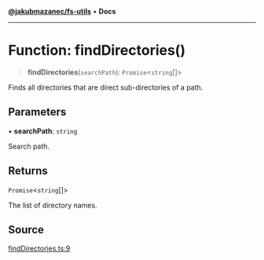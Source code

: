 [**@jakubmazanec/fs-utils**](../README.md) • **Docs**

---

# Function: findDirectories()

> **findDirectories**(`searchPath`): `Promise`\<`string`[]\>

Finds all directories that are direct sub-directories of a path.

## Parameters

• **searchPath**: `string`

Search path.

## Returns

`Promise`\<`string`[]\>

The list of directory names.

## Source

[findDirectories.ts:9](https://github.com/jakubmazanec/js-tools/blob/4653f1571319b3537b5a901a19e171562b7727e5/packages/fs-utils/source/findDirectories.ts#L9)
